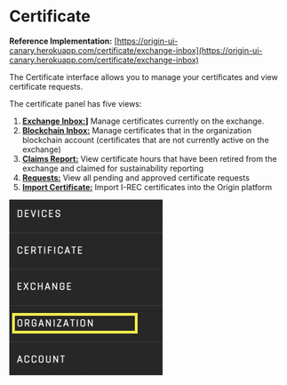 # Certificate
**Reference Implementation:** [https://origin-ui-canary.herokuapp.com/certificate/exchange-inbox](https://origin-ui-canary.herokuapp.com/certificate/exchange-inbox)

The Certificate interface allows you to manage your certificates and view certificate requests. 

The certificate panel has five views:  

1. **[Exchange Inbox:](./exchange-inbox.md)]** Manage certificates currently on the exchange. 
2. **[Blockchain Inbox:](./blockchain-inbox.md)**  Manage certificates that in the organization blockchain account (certificates that are not currently active on the exchange)
3. **[Claims Report:](./claims-report.md)** View certificate hours that have been retired from the exchange and claimed for sustainability reporting
4. **[Requests:](./requests.md)** View all pending and approved certificate requests
5. **[Import Certificate:](./import-certificate.md)** Import I-REC certificates into the Origin platform


![certificate](../images/panels/panel-organization.png)